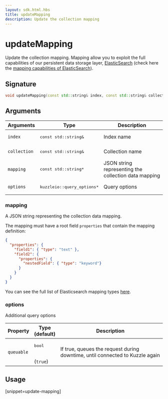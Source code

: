 ```yaml
---
layout: sdk.html.hbs
title: updateMapping
description: Update the collection mapping
---
```


# updateMapping

Update the collection mapping.
Mapping allow you to exploit the full capabilities of our
persistent data storage layer, [ElasticSearch](https://www.elastic.co/products/elasticsearch) (check here the [mapping capabilities of ElasticSearch](https://www.elastic.co/guide/en/elasticsearch/reference/5.6/mapping.html)).

## Signature

```cpp
void updateMapping(const std::string& index, const std::string& collection, const std::string& mapping, kuzzleio::query_options *options=nullptr)
```

## Arguments

| Arguments    | Type    | Description |
|--------------|---------|-------------|
| `index` | <pre>const std::string&</pre> | Index name    | 
| `collection` | <pre>const std::string&</pre> | Collection name    |
| `mapping` | <pre>const std::string*</pre> | JSON string representing the collection data mapping |
| `options` | <pre>kuzzleio::query_options*</pre> |  Query options  |

### mapping

A JSON string representing the collection data mapping.

The mapping must have a root field `properties` that contain the mapping definition:
```json
{
  "properties": {
    "field1": { "type": "text" },
    "field2": {
      "properties": {
        "nestedField": { "type": "keyword"}
      }
    }
  }
}
```

You can see the full list of Elasticsearch mapping types [here](https://www.elastic.co/guide/en/elasticsearch/reference/5.6/mapping.html).

### options

Additional query options

| Property     | Type<br/>(default)    | Description        |
| ---------- | ------- | --------------------------------- | 
| `queuable` | <pre>bool</pre><br/>(`true`) | If true, queues the request during downtime, until connected to Kuzzle again |

## Usage

[snippet=update-mapping]
